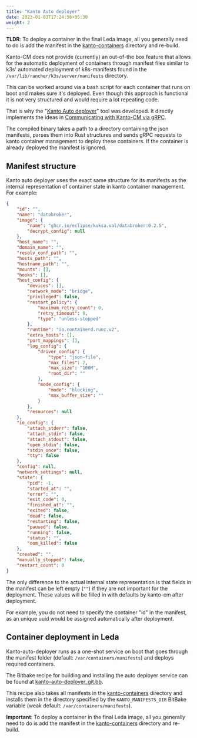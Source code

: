 ```yaml
---
title: "Kanto Auto deployer"
date: 2023-01-03T17:24:56+05:30
weight: 2
---
```


**TLDR**: To deploy a container in the final Leda image, all you generally need to do is add the manifest in the [kanto-containers](https://github.com/eclipse-leda/meta-leda/tree/main/meta-leda-components/recipes-sdv/eclipse-leda/kanto-containers) directory and re-build.

Kanto-CM does not provide (currently) an out-of-the box feature that allows for the automatic deployment of containers through manifest files similar to k3s' automated deployment of k8s-manifests found in the `/var/lib/rancher/k3s/server/manifests` directory.

This can be worked around via a bash script for each container that runs on boot and makes sure it's deployed. Even though this approach is functional it is not very structured and would require a lot repeating code.

That is why the "[Kanto Auto deployer](https://github.com/eclipse-leda/leda-utils/tree/main/src/rust/kanto-auto-deployer)" tool was developed. It directly implements the ideas in [Communicating with Кanto-CM via gRPC](../notes-on-kanto-grpc).

The compiled binary takes a path to a directory containing the json manifests, parses them into Rust structures and sends gRPC requests to kanto container management to deploy these containers.
If the container is already deployed the manifest is ignored.

## Manifest structure

Kanto auto deployer uses the exact same structure for its manifests as the internal representation of container state in kanto container management. For example:

```json
{
    "id": "",
    "name": "databroker",
    "image": {
        "name": "ghcr.io/eclipse/kuksa.val/databroker:0.2.5",
        "decrypt_config": null
    },
    "host_name": "",
    "domain_name": "",
    "resolv_conf_path": "",
    "hosts_path": "",
    "hostname_path": "",
    "mounts": [],
    "hooks": [],
    "host_config": {
        "devices": [],
        "network_mode": "bridge",
        "privileged": false,
        "restart_policy": {
            "maximum_retry_count": 0,
            "retry_timeout": 0,
            "type": "unless-stopped"
        },
        "runtime": "io.containerd.runc.v2",
        "extra_hosts": [],
        "port_mappings": [],
        "log_config": {
            "driver_config": {
                "type": "json-file",
                "max_files": 2,
                "max_size": "100M",
                "root_dir": ""
            },
            "mode_config": {
                "mode": "blocking",
                "max_buffer_size": ""
            }
        },
        "resources": null
    },
    "io_config": {
        "attach_stderr": false,
        "attach_stdin": false,
        "attach_stdout": false,
        "open_stdin": false,
        "stdin_once": false,
        "tty": false
    },
    "config": null,
    "network_settings": null,
    "state": {
        "pid": -1,
        "started_at": "",
        "error": "",
        "exit_code": 0,
        "finished_at": "",
        "exited": false,
        "dead": false,
        "restarting": false,
        "paused": false,
        "running": false,
        "status": "",
        "oom_killed": false
    },
    "created": "",
    "manually_stopped": false,
    "restart_count": 0
}
```

The only difference to the actual internal state representation is that fields in the manifest can be left empty (`""`) if they are not important for the deployment. These values will be filled in with defaults by kanto-cm after deployment.

For example, you do not need to specify the container "id" in the manifest, as an unique uuid would be assigned automatically after deployment.

## Container deployment in Leda

Kanto-auto-deployer runs as a one-shot service on boot that goes through the manifest folder (default: `/var/containers/manifests`) and deploys required containers.

The Bitbake recipe for building and installing the auto deployer service can be found at [kanto-auto-deployer_git.bb](https://github.com/eclipse-leda/meta-leda/blob/main/meta-leda-components/recipes-sdv/eclipse-leda/kanto-auto-deployer_git.bb). 

This recipe also takes all manifests in the [kanto-containers](https://github.com/eclipse-leda/meta-leda/tree/main/meta-leda-components/recipes-sdv/eclipse-leda/kanto-containers) directory and installs them in the directory specified by the `KANTO_MANIFESTS_DIR` BitBake variable (weak default: `/var/containers/manifests`).

**Important**: To deploy a container in the final Leda image, all you generally need to do is add the manifest in the [kanto-containers](https://github.com/eclipse-leda/meta-leda/tree/main/meta-leda-components/recipes-sdv/eclipse-leda/kanto-containers) directory and re-build.

